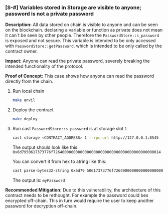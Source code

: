 ### [S-#] Variables stored in Storage are visible to anyone; password is not a private password

**Description:** All data stored on chain is visible to anyone and can be seen on the blockchain. declaring a variable or function as private does not mean it can´t be seen by other people. Therefore the `PasswordStore::s_password` is exposed and not secure. This variable is intended to be only accessed with `PasswordStore::getPassword`, which is intended to be only called by the contract owner.

**Impact:** Anyone can read the private password, severely breaking the intended functionality of the protocol.

**Proof of Concept:**
This case shows how anyone can read the password directly from the chain.

1. Run local chain
   ```bash
   make anvil
   ```
2. Deploy the contract
   ```bash
   make deploy
   ```
3. Run cast
   `PasswordStore::s_password` is at storage slot `1`

   ```bash
   cast storage <CONTRACT_ADDRESS> 1 --rpc-url http://127.0.0.1:8545
   ```
   The output should look like this:
   `0x6d7950617373776f726400000000000000000000000000000000000000000014`

    You can convert it from hex to atring like this:
    ```bash
    cast parse-bytes32-string 0x6d79 50617373776f726400000000000000000000000000000000000000000014
    ```
    The output is: 
    `myPassword`

**Recommended Mitigation:** Due to this vulnerability, the architecture of this contract needs to be rethought. For example the password could bes encrypted off-chain. This in turn would require the user to keep another password for decryption off-chain.